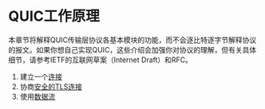 # QUIC工作原理

本章节将解释QUIC传输层协议各基本模块的功能，而不会逐比特逐字节解释协议的报文。如果你想自己实现QUIC，这些介绍会加强你对协议的理解，但有关具体细节，请参考IETF的互联网草案（Internet Draft）和RFC。

1. 建立一个[连接](quic-connections.md)
2. 协商[安全的TLS连接](quic-tls.md)
3. 使用[数据流](quic-streams.md)

